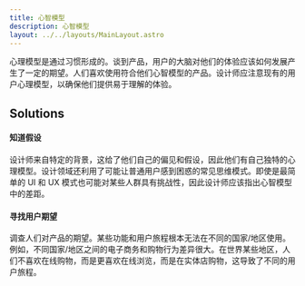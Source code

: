 ```yaml
---
title: 心智模型
description: 心智模型
layout: ../../layouts/MainLayout.astro
---
```


心理模型是通过习惯形成的。谈到产品，用户的大脑对他们的体验应该如何发展产生了一定的期望。人们喜欢使用符合他们心智模型的产品。设计师应注意现有的用户心理模型，以确保他们提供易于理解的体验。

## Solutions

<div class="boxcontainer">
<div class="highlightbox6">
    <h4>知道假设</h4>
    <p>设计师来自特定的背景，这给了他们自己的偏见和假设，因此他们有自己独特的心理模型。设计领域还利用了可能让普通用户感到困惑的常见思维模式。即使是最简单的 UI 和 UX 模式也可能对某些人群具有挑战性，因此设计师应该指出心智模型中的差距。</p>
</div>

<div class="highlightbox6">
    <h4>寻找用户期望</h4>
    <p>调查人们对产品的期望。某些功能和用户旅程根本无法在不同的国家/地区使用。例如，不同国家/地区之间的电子商务和购物行为差异很大。在世界某些地区，人们不喜欢在线购物，而是更喜欢在线浏览，而是在实体店购物，这导致了不同的用户旅程。</p>
</div>
</div>